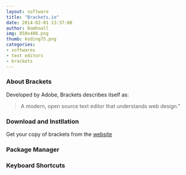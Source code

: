 ```yaml
---
layout: software
title: "Brackets.io"
date: 2014-02-01 13:37:00
author: Domhnall
img: 850x400.png
thumb: koding75.png
categories: 
- softwares 
- text editors
- brackets
---
```


### About Brackets
Developed by Adobe, Brackets describes itself as: 

>A modern, open source text editor that understands web design."

<!--more-->

### Download and Instllation
Get your copy of brackets from the [website][brackets.io]

### Package Manager

### Keyboard Shortcuts


[brackets.io]:http://brackets.io/